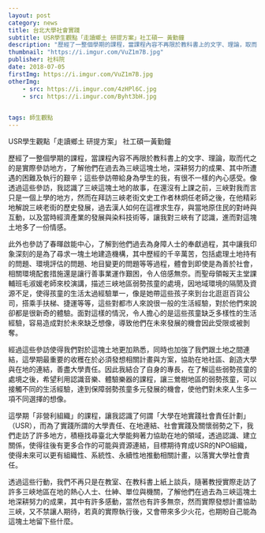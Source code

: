 ```yaml
---
layout: post
category: news
title: 台北大學社會實踐
subtitle: USR學生觀點「走讀鄉土 研提方案」社工碩一 黃勤鐘
description: "歷經了一整個學期的課程，當課程內容不再限於教科書上的文字、理論，取而代之的是實際參訪地方，了解他們在過去為三峽這塊土地..."
thumbnail: "https://i.imgur.com/VuZ1m7B.jpg"
publisher: 社科院
date: 2018-07-05
firstImg: https://i.imgur.com/VuZ1m7B.jpg
otherImg:
    - src: https://i.imgur.com/4zHPl6C.jpg
    - src: https://i.imgur.com/Byht3bH.jpg
    

tags: 師生觀點
---
```


USR學生觀點「走讀鄉土 研提方案」
社工碩一黃勤鐘

歷經了一整個學期的課程，當課程內容不再限於教科書上的文字、理論，取而代之的是實際參訪地方，了解他們在過去為三峽這塊土地，深耕努力的成果、其中所遭遇的困難及執行的艱辛；這些參訪帶給身為學生的我，有很不一樣的內心感受。像透過這些參訪，我認識了三峽這塊土地的故事，在還沒有上課之前，三峽對我而言只是一個上學的地方，然而在拜訪三峽老街文史工作者林炯任老師之後，在他精彩地解說三峽老街的歷史發展，過去漢人如何在這裡求生存，與當地原住民的對峙與互動，以及當時經濟產業的發展與染料技術等，讓我對三峽有了認識，進而對這塊土地多了一份情感。

此外也參訪了春暉啟能中心，了解到他們過去為身障人士的奉獻過程，其中讓我印象深刻的是為了尋求一塊土地建造機構，其中歷經的千辛萬苦，包括處理土地持有的問題、環境評估的問題、地目變更的問題等等過程，體會到即使是為善於社會，相關環境配套措施還是讓行善事業運作艱困，令人倍感無奈。而聖母領報天主堂課輔班毛淑媛老師來校演講，描述三峽地區弱勢孩童的處境，因地域環境的隔閡及資源不足，使得孩童的生活太過經驗單一，像是她帶這些孩子來到台北逛逛百貨公司，搭乘手扶梯、捷運等等，這些對都市人來說很一般的生活經驗，對於他們來說卻都是很新奇的體驗。面對這樣的情況，令人擔心的是這些孩童缺乏多樣性的生活經驗，容易造成對於未來缺乏想像，導致他們在未來發展的機會因此受限或被剝奪。

經過這些參訪使得我們對於這塊土地更加熟悉，同時也加強了我們跟土地之間連結，這學期最重要的收穫在於必須發想相關計畫與方案，協助在地社區、創造大學與在地的連結，善盡大學責任。因此我結合了自身的專長，在了解這些弱勢孩童的處境之後，希望利用認識音樂、體驗樂器的課程，讓三鶯樹地區的弱勢孩童，可以接觸不同的生活經驗，達到保障弱勢孩童多元發展的機會，使他們對未來人生多一項不同選擇的想像。

這學期「非營利組織」的課程，讓我認識了何謂「大學在地實踐社會責任計劃」（USR），而為了實踐所謂的大學責任、在地連結、社會實踐及關懷弱勢之下，我們走訪了許多地方，積極找尋臺北大學能夠著力協助在地的領域，透過認識、建立關係，使得往後有更多合作的可能與資源連結，目標期待育成USR的NPO組織，使得未來可以更有組織性、系統性、永續性地推動相關計畫，以落實大學社會責任。

透過這些行動，我們不再只是在教室、在教科書上紙上談兵，隨著教授實際走訪了許多三峽地區在地的熱心人士、仕紳、單位與機關，了解他們在過去為三峽這塊土地深耕努力的成果，其中有許多感動，當然也有許多無奈，然而實際發想計畫協助三峽，又不禁讓人期待，若真的實際執行後，又會帶來多少火花，也期盼自己能為這塊土地留下些什麼。
